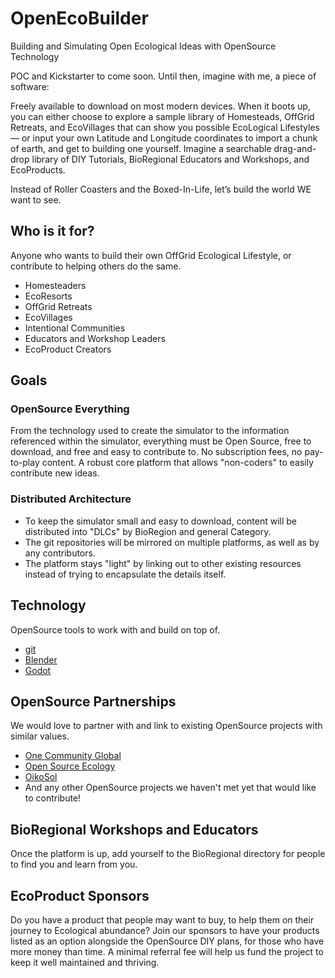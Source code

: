 # OpenEcoBuilder
Building and Simulating Open Ecological Ideas with OpenSource Technology

POC and Kickstarter to come soon. Until then, imagine with me, a piece of software:

Freely available to download on most modern devices. When it boots up, you can either choose to explore a sample library of Homesteads, OffGrid Retreats, and EcoVillages that can show you possible EcoLogical Lifestyles — or input your own Latitude and Longitude coordinates to import a chunk of earth, and get to building one yourself. Imagine a searchable drag-and-drop library of DIY Tutorials, BioRegional Educators and Workshops, and EcoProducts.

Instead of Roller Coasters and the Boxed-In-Life, let’s build the world WE want to see.

## Who is it for?
Anyone who wants to build their own OffGrid Ecological Lifestyle, or contribute to helping others do the same.
* Homesteaders
* EcoResorts
* OffGrid Retreats
* EcoVillages
* Intentional Communities
* Educators and Workshop Leaders
* EcoProduct Creators

## Goals

### OpenSource Everything
From the technology used to create the simulator to the information referenced within the simulator, everything must be Open Source, free to download, and free and easy to contribute to. No subscription fees, no pay-to-play content. A robust core platform that allows "non-coders" to easily contribute new ideas.

### Distributed Architecture
* To keep the simulator small and easy to download, content will be distributed into "DLCs" by BioRegion and general Category.
* The git repositories will be mirrored on multiple platforms, as well as by any contributors.
* The platform stays "light" by linking out to other existing resources instead of trying to encapsulate the details itself.

## Technology
OpenSource tools to work with and build on top of.
* [git](https://git-scm.com/)
* [Blender](https://www.blender.org/)
* [Godot](https://godotengine.org/)

## OpenSource Partnerships
We would love to partner with and link to existing OpenSource projects with similar values.
* [One Community Global](https://www.onecommunityglobal.org/)
* [Open Source Ecology](https://www.opensourceecology.org/)
* [OikoSol](https://github.com/OikoSol/)
* And any other OpenSource projects we haven't met yet that would like to contribute!

## BioRegional Workshops and Educators
Once the platform is up, add yourself to the BioRegional directory for people to find you and learn from you.

## EcoProduct Sponsors
Do you have a product that people may want to buy, to help them on their journey to Ecological abundance?
Join our sponsors to have your products listed as an option alongside the OpenSource DIY plans, for those who have more money than time.
A minimal referral fee will help us fund the project to keep it well maintained and thriving.
